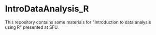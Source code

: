 # IntroDataAnalysis_R
This repository contains some materials for "Introduction to data analysis using R" presented at SFU. 
